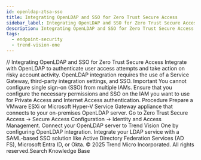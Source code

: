 ```yaml
---
id: openldap-ztsa-sso
title: Integrating OpenLDAP and SSO for Zero Trust Secure Access
sidebar_label: Integrating OpenLDAP and SSO for Zero Trust Secure Access
description: Integrating OpenLDAP and SSO for Zero Trust Secure Access
tags:
  - endpoint-security
  - trend-vision-one
---
```


/*<![CDATA[*/ $('#title').html($('meta[name=map-description]').attr('content')); /*]]>*/ Integrating OpenLDAP and SSO for Zero Trust Secure Access Integrate with OpenLDAP to authenticate user access attempts and take action on risky account activity. OpenLDAP integration requires the use of a Service Gateway, third-party integration settings, and SSO. Important You cannot configure single sign-on (SSO) from multiple IAMs. Ensure that you configure the necessary permissions and SSO on the IAM you want to use for Private Access and Internet Access authentication. Procedure Prepare a VMware ESXi or Microsoft Hyper-V Service Gateway appliance that connects to your on-premises OpenLDAP server. Go to Zero Trust Secure Access → Secure Access Configuration → Identity and Access Management. Connect your OpenLDAP server to Trend Vision One by configuring OpenLDAP integration. Integrate your LDAP service with a SAML-based SSO solution like Active Directory Federation Services (AD FS), Microsoft Entra ID, or Okta. © 2025 Trend Micro Incorporated. All rights reserved.Search Knowledge Base